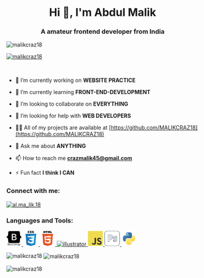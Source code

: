 <h1 align="center">Hi 👋, I'm Abdul Malik</h1>
<h3 align="center">A amateur frontend developer from India</h3>

<p align="left"> <img src="https://komarev.com/ghpvc/?username=malikcraz18&label=Profile%20views&color=0e75b6&style=flat" alt="malikcraz18" /> </p>

<p align="left"> <a href="https://github.com/ryo-ma/github-profile-trophy"><img src="https://github-profile-trophy.vercel.app/?username=malikcraz18" alt="malikcraz18" /></a> </p>

<p align="left"> <a href="https://twitter.com/" target="blank"><img src="https://img.shields.io/twitter/follow/?logo=twitter&style=for-the-badge" alt="" /></a> </p>

- 🔭 I’m currently working on **WEBSITE PRACTICE**

- 🌱 I’m currently learning **FRONT-END-DEVELOPMENT**

- 👯 I’m looking to collaborate on **EVERYTHING**

- 🤝 I’m looking for help with **WEB DEVELOPERS**

- 👨‍💻 All of my projects are available at [https://github.com/MALIKCRAZ18](https://github.com/MALIKCRAZ18)

- 💬 Ask me about **ANYTHING**

- 📫 How to reach me **crazmalik45@gmail.com**

- ⚡ Fun fact **I think I CAN**

<h3 align="left">Connect with me:</h3>
<p align="left">
<a href="https://instagram.com/al.ma_lik.18" target="blank"><img align="center" src="https://raw.githubusercontent.com/rahuldkjain/github-profile-readme-generator/master/src/images/icons/Social/instagram.svg" alt="al.ma_lik.18" height="30" width="40" /></a>
</p>

<h3 align="left">Languages and Tools:</h3>
<p align="left"> <a href="https://getbootstrap.com" target="_blank" rel="noreferrer"> <img src="https://raw.githubusercontent.com/devicons/devicon/master/icons/bootstrap/bootstrap-plain-wordmark.svg" alt="bootstrap" width="40" height="40"/> </a> <a href="https://www.w3schools.com/css/" target="_blank" rel="noreferrer"> <img src="https://raw.githubusercontent.com/devicons/devicon/master/icons/css3/css3-original-wordmark.svg" alt="css3" width="40" height="40"/> </a> <a href="https://www.w3.org/html/" target="_blank" rel="noreferrer"> <img src="https://raw.githubusercontent.com/devicons/devicon/master/icons/html5/html5-original-wordmark.svg" alt="html5" width="40" height="40"/> </a> <a href="https://www.adobe.com/in/products/illustrator.html" target="_blank" rel="noreferrer"> <img src="https://www.vectorlogo.zone/logos/adobe_illustrator/adobe_illustrator-icon.svg" alt="illustrator" width="40" height="40"/> </a> <a href="https://developer.mozilla.org/en-US/docs/Web/JavaScript" target="_blank" rel="noreferrer"> <img src="https://raw.githubusercontent.com/devicons/devicon/master/icons/javascript/javascript-original.svg" alt="javascript" width="40" height="40"/> </a> <a href="https://www.photoshop.com/en" target="_blank" rel="noreferrer"> <img src="https://raw.githubusercontent.com/devicons/devicon/master/icons/photoshop/photoshop-line.svg" alt="photoshop" width="40" height="40"/> </a> <a href="https://www.python.org" target="_blank" rel="noreferrer"> <img src="https://raw.githubusercontent.com/devicons/devicon/master/icons/python/python-original.svg" alt="python" width="40" height="40"/> </a> </p>

<p><img align="left" src="https://github-readme-stats.vercel.app/api/top-langs?username=malikcraz18&show_icons=true&locale=en&layout=compact" alt="malikcraz18" /></p>

<p>&nbsp;<img align="center" src="https://github-readme-stats.vercel.app/api?username=malikcraz18&show_icons=true&locale=en" alt="malikcraz18" /></p>

<p><img align="center" src="https://github-readme-streak-stats.herokuapp.com/?user=malikcraz18&" alt="malikcraz18" /></p>
